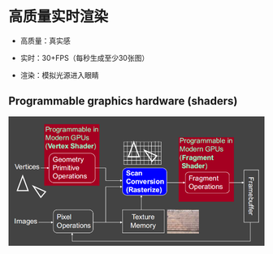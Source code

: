 # 高质量实时渲染

- 高质量：真实感

- 实时：30+FPS（每秒生成至少30张图）

- 渲染：模拟光源进入眼睛

## Programmable graphics hardware (shaders)

![image-20220226161744366](Games202.assets/image-20220226161744366.png)